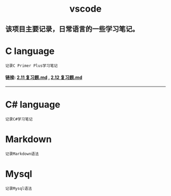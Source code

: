 # <center>vscode</center>

## 该项目主要记录，日常语言的一些学习笔记。

# C language

    记录C Primer Plus学习笔记
#### 链接: [2.11 复习题.md](https://github.com/Hello-Chen/vscode/blob/master/C%20language/C%20learning%20notes/2.11%20%E5%A4%8D%E4%B9%A0%E9%A2%98.md#211复习题) , [2.12 复习题.md](https://github.com/Hello-Chen/vscode/blob/master/C%20language/C%20learning%20notes/2.12%20%E7%BC%96%E7%A8%8B%E7%BB%83%E4%B9%A0.md)

----

# C# language

    记录C#学习笔记

# Markdown

    记录Markdown语法

# Mysql

    记录Mysql语法